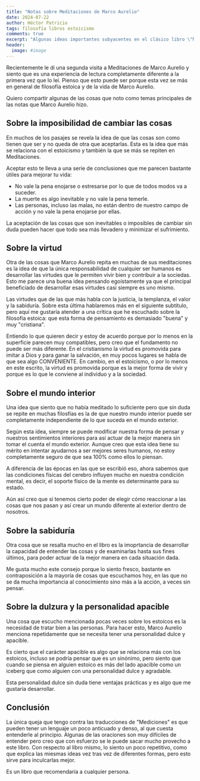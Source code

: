 ```yaml
---
title: "Notas sobre Meditaciones de Marco Aurelio"
date: 2024-07-22
author: Héctor Patricio
tags: filosofía libros estoicismo
comments: true
excerpt: "Algunas ideas importantes subyacentes en el clásico libro \"Meditacones\" de Marco Aurelio."
header:
  image: #image
---
```


Recientemente le di una segunda visita a Meditaciones de Marco Aurelio y
siento que es una experiencia de lectura completamente diferente a la primera vez
que lo leí. Pienso que esto puede ser porque esta vez se más en general de
filosofía estoica y de la vida de Marco Aurelio.

Quiero compartir algunas de las cosas que noto como temas principales de
las notas que Marco Aurelio hizo.

## Sobre la imposibilidad de cambiar las cosas

En muchos de los pasajes se revela la idea de que las cosas son como tienen
que ser y no queda de otra que aceptarlas. Esta es la idea que más
se relaciona con el estoicismo y también la que se más
se repiten en Meditaciones.

Aceptar esto te lleva a una serie de conclusiones que me parecen bastante útiles
para mejorar tu vida:

- No vale la pena enojarse o estresarse por lo que de todos modos va a suceder.
- La muerte es algo inevitable y no vale la pena temerle.
- Las personas, incluso las malas, no están dentro de nuestro campo de acción
y no vale la pena enojarse por ellas.

La aceptación de las cosas que son inevitables o imposibles de cambiar sin duda
pueden hacer que todo sea más llevadero y minimizar el sufrimiento.

## Sobre la virtud

Otra de las cosas que Marco Aurelio repita en muchas de sus meditaciones
es la idea de que la única responsabilidad de cualquier ser humanos
es desarrollar las virtudes que le permiten vivir bien y contribuir a
la sociedas. Esto me parece una buena idea pensando egoístamente ya
que el principal beneficiado de desarrollar esas virtudes casi siempre
es uno mismo.

Las virtudes que de las que más habla con la justicia, la templanza, el
valor y la sabiduría. Sobre esta última hablaremos más en el siguiente
subtítulo, pero aquí me gustaría atender a una crítica que he escuchado
sobre la filosofía estoica: que esta forma de pensamiento es demasiado
"buena" y muy "cristiana".

Entiendo lo que quieren decir y estoy de acuerdo porque por lo menos
en la superficie parecen muy compatibles, pero creo que el fundamento
no puede ser más diferente. En el cristianismo la virtud es promovida
para imitar a Dios y para ganar la salvación, en muy pocos lugares se habla
de que sea algo CONVENIENTE. En cambio, en el estoicismo, o por lo menos
en este escrito, la virtud es promovida porque es la mejor forma de vivir
y porque es lo que le conviene al individuo y a la sociedad.

## Sobre el mundo interior

Una idea que siento que no había meditado lo suficiente pero que sin duda
se repite en muchas filosfías es la de que nuestro mundo interior puede
ser completamente independiente de lo que suceda en el mundo exterior.

Según esta idea, siempre se puede modificar nuestra forma de pensar y
nuestros sentimientos interiores para así actuar de la mejor manera
sin tomar el cuenta el mundo exterior. Aunque creo que esta idea tiene
su mérito en intentar ayudarnos a ser mejores seres humanos, no estoy
completamente seguro de que sea 100% como ellos lo piensan.

A diferencia de las épocas en las que se escribió eso, ahora sabemos
que las condiciones físicas del cerebro influyen mucho en nuestra condición
mental, es decir, el soporte físico de la mente es determinante para su
estado.

Aún así creo que sí tenemos cierto poder de elegir cómo reaccionar a
las cosas que nos pasan y así crear un mundo diferente al exterior dentro
de nosotros.

## Sobre la sabiduría

Otra cosa que se resalta mucho en el libro es la imoprtancia de desarrollar
la capacidad de entender las cosas y de examinarlas hasta sus fines
últimos, para poder actuar de la mejor manera en cada situación dada.

Me gusta mucho este consejo porque lo siento fresco, bastante en contraposición
a la mayoría de cosas que escuchamos hoy, en las que no se da mucha importancia
al conocimiento sino más a la acción, a veces sin pensar.

## Sobre la dulzura y la personalidad apacible

Una cosa que escucho mencionada pocas veces sobre los estoicos es la necesidad
de tratar bien a las personas. Para hacer esto, Marco Aurelio menciona
repetidamente que se necesita tener una personalidad dulce y apacible.

Es cierto que el carácter apacible es algo que se relaciona más con los estoicos,
incluso se podría pensar que es un sinónimo, pero siento que cuando se
piensa en alguien estoico es más del lado apacible como un iceberg que como
alguien con una personalidad dulce y agradable.

Esta personalidad dulce sin duda tiene ventajas prácticas y es algo que me
gustaría desarrollar.

## Conclusión

La única queja que tengo contra las traducciones de "Mediciones" es que
pueden tener un lenguaje un poco anticuado y denso, al que cuesta entenderle
al principio. Algunas de las oraciones son muy difíciles de entender
pero creo que con esfuerzo se le puede sacar mucho provecho a este libro. Con
respecto al libro mismo, lo siento un poco repetitivo, como que explica las miesmas
ideas vez tras vez de diferentes formas, pero esto sirve para inculcarlas mejor.

Es un libro que recomendaría a cualquier persona.
